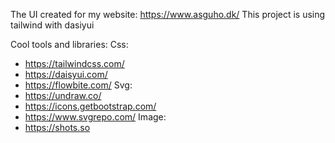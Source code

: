 The UI created for my website: https://www.asguho.dk/
This project is using tailwind with dasiyui

Cool tools and libraries:
Css:
- https://tailwindcss.com/
- https://daisyui.com/
- https://flowbite.com/
Svg:
- https://undraw.co/
- https://icons.getbootstrap.com/
- https://www.svgrepo.com/
Image:
- https://shots.so
